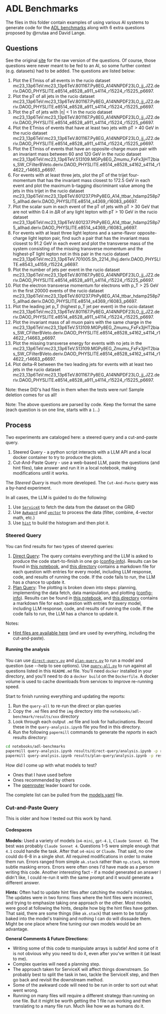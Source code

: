 # ADL Benchmarks

The files in this folder contain examples of using various AI systems to generate code for the [ADL benchmarks](https://github.com/iris-hep/adl-benchmarks-index) along with 6 extra questions proposed by @rrutaa and David Lange.

## Questions

See the original [site](https://github.com/iris-hep/adl-benchmarks-index) for the raw version of the questions. Of course, those questions were never meant to be fed to an AI, so some further context (e.g. datasets) had to be added. The questions are listed below:

1. Plot the ETmiss of all events in the rucio dataset mc23_13p6TeV:mc23_13p6TeV.801167.Py8EG_A14NNPDF23LO_jj_JZ2.deriv.DAOD_PHYSLITE.e8514_e8528_a911_s4114_r15224_r15225_p6697.
1. Plot the pT of all jets in the rucio dataset mc23_13p6TeV:mc23_13p6TeV.801167.Py8EG_A14NNPDF23LO_jj_JZ2.deriv.DAOD_PHYSLITE.e8514_e8528_a911_s4114_r15224_r15225_p6697.
1. Plot the pT of jets with |η| < 1 in the rucio dataset mc23_13p6TeV:mc23_13p6TeV.801167.Py8EG_A14NNPDF23LO_jj_JZ2.deriv.DAOD_PHYSLITE.e8514_e8528_a911_s4114_r15224_r15225_p6697.
1. Plot the ETmiss of events that have at least two jets with pT > 40 GeV in the rucio dataset mc23_13p6TeV:mc23_13p6TeV.801167.Py8EG_A14NNPDF23LO_jj_JZ2.deriv.DAOD_PHYSLITE.e8514_e8528_a911_s4114_r15224_r15225_p6697.
1. Plot the ETmiss of events that have an opposite-charge muon pair with an invariant mass between 60 and 120 GeV in the rucio dataset mc23_13p6TeV:mc23_13p6TeV.513109.MGPy8EG_Zmumu_FxFx3jHT2bias_SW_CFilterBVeto.deriv.DAOD_PHYSLITE.e8514_e8528_s4162_s4114_r14622_r14663_p6697.
1. For events with at least three jets, plot the pT of the trijet four-momentum that has the invariant mass closest to 172.5 GeV in each event and plot the maximum b-tagging discriminant value among the jets in this trijet in the rucio dataset mc23_13p6TeV:mc23_13p6TeV.601237.PhPy8EG_A14_ttbar_hdamp258p75_allhad.deriv.DAOD_PHYSLITE.e8514_s4369_r16083_p6697.
1. Plot the scalar sum in each event of the pT of jets with pT > 30 GeV that are not within 0.4 in ΔR of any light lepton with pT > 10 GeV in the rucio dataset mc23_13p6TeV:mc23_13p6TeV.601237.PhPy8EG_A14_ttbar_hdamp258p75_allhad.deriv.DAOD_PHYSLITE.e8514_s4369_r16083_p6697.
1. For events with at least three light leptons and a same-flavor opposite-charge light lepton pair, find such a pair that has the invariant mass closest to 91.2 GeV in each event and plot the transverse mass of the system consisting of the missing transverse momentum and the highest-pT light lepton not in this pair in the rucio dataset mc23_13p6TeV:mc23_13p6TeV.701005.Sh_2214_lllvjj.deriv.DAOD_PHYSLITE.e8543_s4159_r15224_p6697.
1. Plot the number of jets per event in the rucio dataset mc23_13p6TeV:mc23_13p6TeV.801167.Py8EG_A14NNPDF23LO_jj_JZ2.deriv.DAOD_PHYSLITE.e8514_e8528_a911_s4114_r15224_r15225_p6697.
1. Plot the electron transverse momentum for electrons with p_T > 25 GeV in the first 20000 events of the rucio dataset mc23_13p6TeV:mc23_13p6TeV.601237.PhPy8EG_A14_ttbar_hdamp258p75_allhad.deriv.DAOD_PHYSLITE.e8514_s4369_r16083_p6697.
1. Plot the leading jet p_T (highest p_T jet per event) in the rucio dataset mc23_13p6TeV:mc23_13p6TeV.801167.Py8EG_A14NNPDF23LO_jj_JZ2.deriv.DAOD_PHYSLITE.e8514_e8528_a911_s4114_r15224_r15225_p6697.
1. Plot the invariant mass of all muon pairs with the same charge in the mc23_13p6TeV:mc23_13p6TeV.513109.MGPy8EG_Zmumu_FxFx3jHT2bias_SW_CFilterBVeto.deriv.DAOD_PHYSLITE.e8514_e8528_s4162_s4114_r14622_r14663_p6697.
1. Plot the missing transverse energy for events with no jets in the mc23_13p6TeV:mc23_13p6TeV.513109.MGPy8EG_Zmumu_FxFx3jHT2bias_SW_CFilterBVeto.deriv.DAOD_PHYSLITE.e8514_e8528_s4162_s4114_r14622_r14663_p6697.
1. Plot delta-R between the two leading jets for events with at least two jets in the rucio dataset mc23_13p6TeV:mc23_13p6TeV.801167.Py8EG_A14NNPDF23LO_jj_JZ2.deriv.DAOD_PHYSLITE.e8514_e8528_a911_s4114_r15224_r15225_p6697.

Note: these DID's had files in them when the tests were run! Sample deletion comes for us all!

Note: The above questions are parsed by code. Keep the format the same (each question is on one line, starts with a `1.`.)

## Process

Two experiments are cataloged here: a steered query and a cut-and-paste query.

1. Steered Query - a python script interacts with a LLM API and a local docker container to try to produce the plots.
1. Cut-And-Paste Query - use a web-based LLM, paste the questions (and hint files), take answer and run it in a local notebook, making modifications until it works.

The _Steered Query_ is much more developed. The `Cut-And-Paste` query was a by-hand experiment.

In all cases, the LLM is guided to do the following:

1. Use [`ServiceX`](https://servicex-frontend.readthedocs.io/en/stable/) to fetch the data from the dataset on the GRID
1. Use [`Awkward`](https://awkward-array.org/doc/main/index.html) and [`vector`](https://vector.readthedocs.io/en/latest/index.html) to process the data (filter, combine, 4-vector math, etc.)
1. Use [`hist`](https://hist.readthedocs.io/en/latest/) to build the histogram and then plot it.

### Steered Query

You can find results for two types of steered queries:

1. [Direct Query](direct-query.py): The query contains everything and the LLM is asked to produce the code start-to-finish in one go ([config-info](direct-query-config.yaml)). Results can be found in [this notebook](results/direct-query/analysis.ipynb), and [this directory](results/direct-query/) contains a markdown file for each question with entries for every model, including LLM response, code, and results of running the code. If the code fails to run, the LLM has a chance to update it.
1. [Plan Query](plan-query.py): The plotting is broken down into steps: planning, implementing the data fetch, data manipulation, and plotting ([config-info](plan-query-config.yaml)). Results can be found in [this notebook](results/plan-query/analysis.ipynb), and [this directory](results/plan-query/) contains a markdown file for each question with entries for every model, including LLM response, code, and results of running the code. If the code fails to run, the LLM has a chance to update it.

Notes:

* [Hint files are available here](https://github.com/gordonwatts/hep-programming-hints) (and are used by everything, including the cut-and-paste).

#### Running the analysis

You can use [`direct-query.py`](direct-query.py) and [`plan-query.py`](plan-query.py) to run a model and question (use --help to see options). Use [`query-all.py`](query-all.py) to run against all questions listed in this `README.md` file. You'll need `docker` installed in your directory, and you'll need to do a `docker build` on the `Dockerfile`. A docker volume is used to cache downloads from servicex to improve re-running speed.

Start to finish running everything and updating the reports:

1. Run the `query-all` to re-run the direct or plan queries
1. Copy the `.md` files and the `img` directory into the `notebooks/adl-benchmark/results/xxx` directory
1. Look through each output `.md` file and look for hallucinations. Record these in the `query-analysis.ipynb` file you find in this directory.
1. Run the following `papermill` commands to generate the _reports_ in each results directory:

```bash
cd notebooks/adl-benchmarks
papermill query-analysis.ipynb results/direct-query/analysis.ipynb -p results_dir direct-query
papermill query-analysis.ipynb results/plan-query/analysis.ipynb -p results_dir plan-query
```

How did I come up with what models to test?

* Ones that I have used before
* Ones recommended by others
* The [openrouter](https://openrouter.ai/rankings?category=programming#categories) leader board for code.

The complete list can be pulled from the [models.yaml](models.yaml) file.

### Cut-and-Paste Query

This is older and how I tested out this work by hand.

#### Codespaces

**Models:** Used a variety of models (`o4-mini`, `gpt-4.1`, `Claude Sonnet 4`). The best was probably `Claude Sonnet 4`. Questions 1-5 were simple enough that `4.1` could handle the task. After that `o4-mini` or `Claude`. That said, no one could do 6-8 in a single shot. All required modifications in order to make them run. Errors ranged from simple `ak.stack` rather than `np.stack`, so more subtle masking errors. Errors were often ones I'd have made as a person writing this code. Another interesting fact - if a model generated an answer I didn't like, I could re-run it with the same prompt and it would generate a different answer.

**Hints:** Often had to update hint files after catching the model's mistakes. The updates were in two forms: fixes where the hint files were incorrect, and trying to emphasize taking one approach or the other. Most models were good at following the hints, despite how big the hint files have gotten. That said, there are some things (like `ak.stack`) that seem to be totally baked into the model's training and nothing I can do will dissuade them. Might be one place where fine tuning our own models would be an advantage.

**General Comments & Future Directions:**

* Writing some of this code to manipulate arrays is subtle! And some of it is not obvious why you need to do it, even after you've written it (at least to me).
* Complex queries will need a planning step.
* The approach taken for ServiceX will affect things downstream. So probably best to split the task in two, tackle the ServiceX step, and then go back and revisit the downstream method.
* Some of the awkward code will need to be run in order to sort out what went wrong.
* Running on many files will require a different strategy than running on one file. But it might be worth getting the 1 file run working and then translating to a many file run. Much like how we as humans do it.
